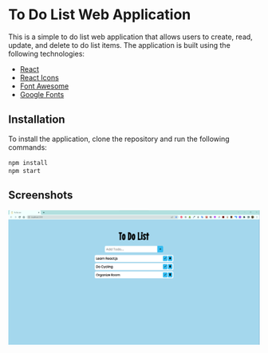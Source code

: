 # To Do List Web Application

This is a simple to do list web application that allows users to create, read, update, and delete to do list items. The application is built using the following technologies:

- [React](https://reactjs.org/)
- [React Icons](https://react-icons.github.io/react-icons/)
- [Font Awesome](https://fontawesome.com/)
- [Google Fonts](https://fonts.google.com/)

## Installation

To install the application, clone the repository and run the following commands:

```
npm install
npm start
```

## Screenshots

<img src = "./screenshots/App.png"></img>
